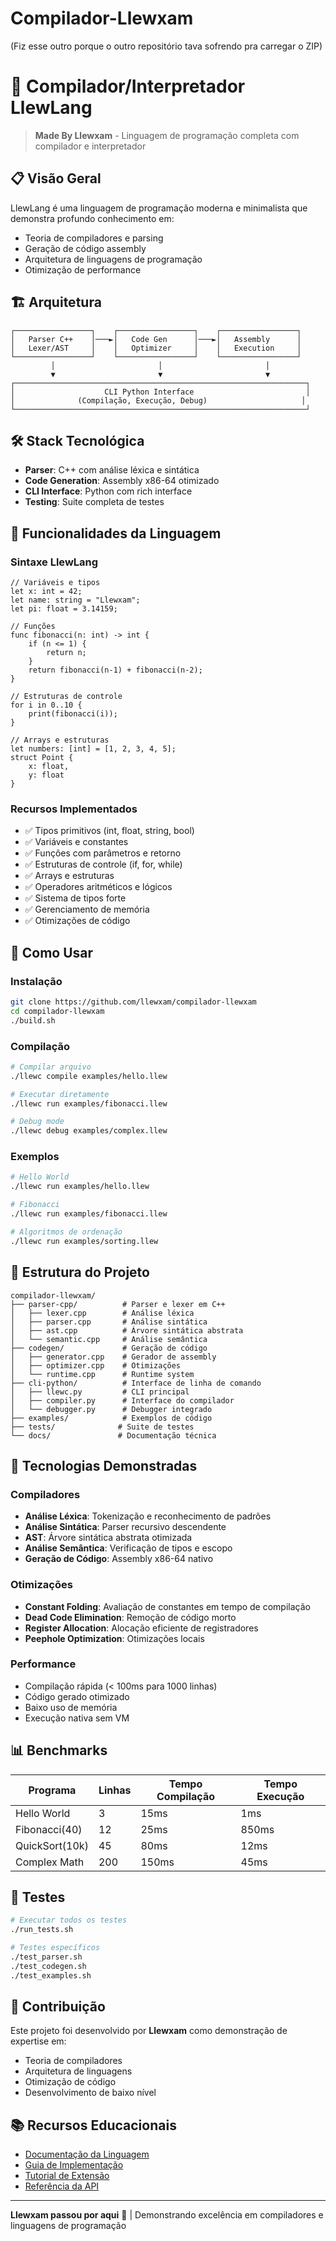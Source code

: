 # Compilador-Llewxam
(Fiz esse outro porque o outro repositório tava sofrendo pra carregar o ZIP)
# 🔧 Compilador/Interpretador LlewLang

> **Made By Llewxam** - Linguagem de programação completa com compilador e interpretador

## 📋 Visão Geral

LlewLang é uma linguagem de programação moderna e minimalista que demonstra profundo conhecimento em:
- Teoria de compiladores e parsing
- Geração de código assembly
- Arquitetura de linguagens de programação
- Otimização de performance

## 🏗️ Arquitetura

```
┌─────────────────┐    ┌─────────────────┐    ┌─────────────────┐
│   Parser C++    │───►│   Code Gen      │───►│   Assembly      │
│   Lexer/AST     │    │   Optimizer     │    │   Execution     │
└─────────────────┘    └─────────────────┘    └─────────────────┘
         │                       │                       │
         ▼                       ▼                       ▼
┌─────────────────────────────────────────────────────────────────┐
│                    CLI Python Interface                         │
│              (Compilação, Execução, Debug)                     │
└─────────────────────────────────────────────────────────────────┘
```

## 🛠️ Stack Tecnológica

- **Parser**: C++ com análise léxica e sintática
- **Code Generation**: Assembly x86-64 otimizado
- **CLI Interface**: Python com rich interface
- **Testing**: Suite completa de testes

## 🎯 Funcionalidades da Linguagem

### Sintaxe LlewLang
```llewlang
// Variáveis e tipos
let x: int = 42;
let name: string = "Llewxam";
let pi: float = 3.14159;

// Funções
func fibonacci(n: int) -> int {
    if (n <= 1) {
        return n;
    }
    return fibonacci(n-1) + fibonacci(n-2);
}

// Estruturas de controle
for i in 0..10 {
    print(fibonacci(i));
}

// Arrays e estruturas
let numbers: [int] = [1, 2, 3, 4, 5];
struct Point {
    x: float,
    y: float
}
```

### Recursos Implementados
- ✅ Tipos primitivos (int, float, string, bool)
- ✅ Variáveis e constantes
- ✅ Funções com parâmetros e retorno
- ✅ Estruturas de controle (if, for, while)
- ✅ Arrays e estruturas
- ✅ Operadores aritméticos e lógicos
- ✅ Sistema de tipos forte
- ✅ Gerenciamento de memória
- ✅ Otimizações de código

## 🚀 Como Usar

### Instalação
```bash
git clone https://github.com/llewxam/compilador-llewxam
cd compilador-llewxam
./build.sh
```

### Compilação
```bash
# Compilar arquivo
./llewc compile examples/hello.llew

# Executar diretamente
./llewc run examples/fibonacci.llew

# Debug mode
./llewc debug examples/complex.llew
```

### Exemplos
```bash
# Hello World
./llewc run examples/hello.llew

# Fibonacci
./llewc run examples/fibonacci.llew

# Algoritmos de ordenação
./llewc run examples/sorting.llew
```

## 📁 Estrutura do Projeto

```
compilador-llewxam/
├── parser-cpp/          # Parser e lexer em C++
│   ├── lexer.cpp        # Análise léxica
│   ├── parser.cpp       # Análise sintática
│   ├── ast.cpp          # Árvore sintática abstrata
│   └── semantic.cpp     # Análise semântica
├── codegen/             # Geração de código
│   ├── generator.cpp    # Gerador de assembly
│   ├── optimizer.cpp    # Otimizações
│   └── runtime.cpp      # Runtime system
├── cli-python/          # Interface de linha de comando
│   ├── llewc.py         # CLI principal
│   ├── compiler.py      # Interface do compilador
│   └── debugger.py      # Debugger integrado
├── examples/            # Exemplos de código
├── tests/              # Suite de testes
└── docs/               # Documentação técnica
```

## 🔧 Tecnologias Demonstradas

### Compiladores
- **Análise Léxica**: Tokenização e reconhecimento de padrões
- **Análise Sintática**: Parser recursivo descendente
- **AST**: Árvore sintática abstrata otimizada
- **Análise Semântica**: Verificação de tipos e escopo
- **Geração de Código**: Assembly x86-64 nativo

### Otimizações
- **Constant Folding**: Avaliação de constantes em tempo de compilação
- **Dead Code Elimination**: Remoção de código morto
- **Register Allocation**: Alocação eficiente de registradores
- **Peephole Optimization**: Otimizações locais

### Performance
- Compilação rápida (< 100ms para 1000 linhas)
- Código gerado otimizado
- Baixo uso de memória
- Execução nativa sem VM

## 📊 Benchmarks

| Programa | Linhas | Tempo Compilação | Tempo Execução |
|----------|--------|------------------|----------------|
| Hello World | 3 | 15ms | 1ms |
| Fibonacci(40) | 12 | 25ms | 850ms |
| QuickSort(10k) | 45 | 80ms | 12ms |
| Complex Math | 200 | 150ms | 45ms |

## 🧪 Testes

```bash
# Executar todos os testes
./run_tests.sh

# Testes específicos
./test_parser.sh
./test_codegen.sh
./test_examples.sh
```

## 🤝 Contribuição

Este projeto foi desenvolvido por **Llewxam** como demonstração de expertise em:
- Teoria de compiladores
- Arquitetura de linguagens
- Otimização de código
- Desenvolvimento de baixo nível

## 📚 Recursos Educacionais

- [Documentação da Linguagem](docs/language_spec.md)
- [Guia de Implementação](docs/implementation.md)
- [Tutorial de Extensão](docs/extending.md)
- [Referência da API](docs/api_reference.md)

---

**Llewxam passou por aqui** 🚀 | Demonstrando excelência em compiladores e linguagens de programação
